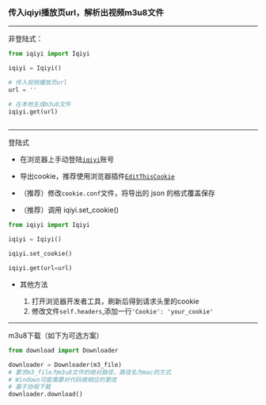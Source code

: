 ### 传入iqiyi播放页url，解析出视频m3u8文件

***
非登陆式：

```python
from iqiyi import Iqiyi

iqiyi = Iqiyi()

# 传入视频播放页url
url = '' 

# 在本地生成m3u8文件
iqiyi.get(url)
 
```
***
登陆式

* 在浏览器上手动登陆[`iqiyi`](https://www.iqiyi.com/)账号

* 导出cookie，推荐使用浏览器插件[`EditThisCookie`](https://chrome.google.com/webstore/detail/editthiscookie/fngmhnnpilhplaeedifhccceomclgfbg)

* （推荐）修改`cookie.conf`文件，将导出的 json 的格式覆盖保存

* （推荐）调用 iqiyi.set_cookie()

```python
from iqiyi import Iqiyi

iqiyi = Iqiyi()

iqiyi.set_cookie()

iqiyi.get(url=url)

```
* 其他方法

  1. 打开浏览器开发者工具，刷新后得到请求头里的cookie
  2. 修改文件`self.headers`,添加一行`'Cookie': 'your_cookie'`
***

m3u8下载（如下为可选方案）

```python
from download import Downloader

downloader = Downloader(m3_file)
# 要求m3_file为m3u8文件的绝对路径，路径名为mac的方式
# Windows可能需要对代码做相应的更改
# 基于协程下载
downloader.download()

```
